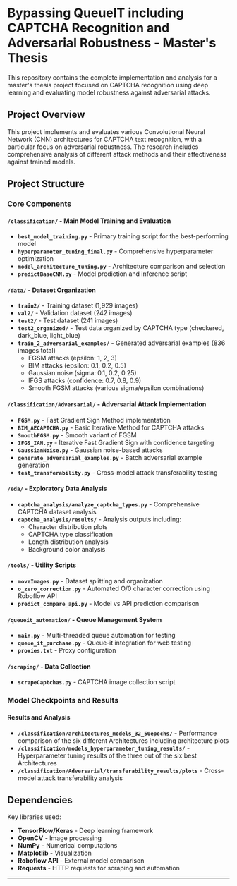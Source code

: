 # Bypassing QueueIT including CAPTCHA Recognition and Adversarial Robustness - Master's Thesis

This repository contains the complete implementation and analysis for a master's thesis project focused on CAPTCHA recognition using deep learning and evaluating model robustness against adversarial attacks.

## Project Overview

This project implements and evaluates various Convolutional Neural Network (CNN) architectures for CAPTCHA text recognition, with a particular focus on adversarial robustness. The research includes comprehensive analysis of different attack methods and their effectiveness against trained models.

## Project Structure

### Core Components

#### `/classification/` - Main Model Training and Evaluation
- **`best_model_training.py`** - Primary training script for the best-performing model
- **`hyperparameter_tuning_final.py`** - Comprehensive hyperparameter optimization
- **`model_architecture_tuning.py`** - Architecture comparison and selection
- **`predictBaseCNN.py`** - Model prediction and inference script

#### `/data/` - Dataset Organization
- **`train2/`** - Training dataset (1,929 images)
- **`val2/`** - Validation dataset (242 images) 
- **`test2/`** - Test dataset (241 images)
- **`test2_organized/`** - Test data organized by CAPTCHA type (checkered, dark_blue, light_blue)
- **`train_2_adversarial_examples/`** - Generated adversarial examples (836 images total)
  - FGSM attacks (epsilon: 1, 2, 3)
  - BIM attacks (epsilon: 0.1, 0.2, 0.5)
  - Gaussian noise (sigma: 0.1, 0.2, 0.25)
  - IFGS attacks (confidence: 0.7, 0.8, 0.9)
  - Smooth FGSM attacks (various sigma/epsilon combinations)

#### `/classification/Adversarial/` - Adversarial Attack Implementation
- **`FGSM.py`** - Fast Gradient Sign Method implementation
- **`BIM_AECAPTCHA.py`** - Basic Iterative Method for CAPTCHA attacks
- **`SmoothFGSM.py`** - Smooth variant of FGSM
- **`IFGS_IAN.py`** - Iterative Fast Gradient Sign with confidence targeting
- **`GaussianNoise.py`** - Gaussian noise-based attacks
- **`generate_adversarial_examples.py`** - Batch adversarial example generation
- **`test_transferability.py`** - Cross-model attack transferability testing

#### `/eda/` - Exploratory Data Analysis
- **`captcha_analysis/analyze_captcha_types.py`** - Comprehensive CAPTCHA dataset analysis
- **`captcha_analysis/results/`** - Analysis outputs including:
  - Character distribution plots
  - CAPTCHA type classification
  - Length distribution analysis
  - Background color analysis

#### `/tools/` - Utility Scripts
- **`moveImages.py`** - Dataset splitting and organization
- **`o_zero_correction.py`** - Automated O/0 character correction using Roboflow API
- **`predict_compare_api.py`** - Model vs API prediction comparison

#### `/queueit_automation/` - Queue Management System
- **`main.py`** - Multi-threaded queue automation for testing
- **`queue_it_purchase.py`** - Queue-it integration for web testing
- **`proxies.txt`** - Proxy configuration

#### `/scraping/` - Data Collection
- **`scrapeCaptchas.py`** - CAPTCHA image collection script

### Model Checkpoints and Results

#### Results and Analysis
- **`/classification/architectures_models_32_50epochs/`** - Performance comparison of the six different Architectures including architecture plots
- **`/classification/models_hyperparameter_tuning_results/`** - Hyperparameter tuning results of the three out of the six best Architectures
- **`/classification/Adversarial/transferability_results/plots`** - Cross-model attack transferability analysis

## Dependencies

Key libraries used:
- **TensorFlow/Keras** - Deep learning framework
- **OpenCV** - Image processing
- **NumPy** - Numerical computations
- **Matplotlib** - Visualization
- **Roboflow API** - External model comparison
- **Requests** - HTTP requests for scraping and automation

---
